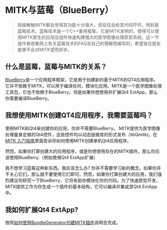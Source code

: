 MITK与蓝莓（BlueBerry）
=====================

> 刚接解触MITK都会觉得其功能十分强大，但往往会给其代码吓坏。特别是蓝莓技术。蓝莓技术是一个C++重用框架，它是MITK发明的，使得可以使用MITK原生的应用及组件快速构建强大的医学图像处理原型系统。这一节是作者收集网上有关蓝莓技术的FAQ及自己的理解而编写的，希望各位朋友能够不会对MITK望而却步。

什么是蓝莓，蓝莓与MITK的关系？
--------------------------
[BlueBerry](http://www.blueberry-project.org/)是一个应用程序框架，它是用于创建新的基于MITK的QT4应用程序。它并不依赖于MITK，可以用于编译任何，模块化应用。MITK是一个医学图像处理工具包，它也不依赖于BlueBerry。但是如果你想使用并扩展Qt4 ExtApp，那么你需要编译BlueBerry。

我想使用MITK创建QT4应用程序，我需要蓝莓吗？
--------------------------------------
使用MITK和Qt4来创建你的应用，你并不需要BlueBerry。 MITK提供为医学图像处理量身定做的Qt4控件，这些控件均以动态链接库的形式发布（libQmitk)。在[MITK 入门指南](MITK-tutorial.md)里面告诉你如何使用MITK创建单机Qt4应用程序。

然而，如果你打算创建大的应用程序，或是你想使用存在的MITK插件。那么你应该使用BlueBerry.（例如使用Qt4 ExtApp扩展）

我不想学习蓝莓这种新东西。我应该怎么办?
你并不需要学习新的概念。如果你并不关心它们，那么就不要使用它们即可。然而，如果你打算创建大的应用，我们强烈建议你研究一下BlueBerry，它将有助你模块化你的代码。为了快速原型开发，MITK提供工作为你生成一个插件的基本结构，它可以编译并集成至Qt4 ExtApp中。

我如何扩展Qt4 ExtApp?
--------------------
按照[如何使用BundleGenerator创建MITK插件](NewPluginPage.md)说明去完成。